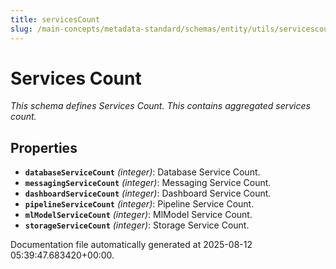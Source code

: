 ```yaml
---
title: servicesCount
slug: /main-concepts/metadata-standard/schemas/entity/utils/servicescount
---
```


# Services Count

*This schema defines Services Count. This contains aggregated services count.*

## Properties

- **`databaseServiceCount`** *(integer)*: Database Service Count.
- **`messagingServiceCount`** *(integer)*: Messaging Service Count.
- **`dashboardServiceCount`** *(integer)*: Dashboard Service Count.
- **`pipelineServiceCount`** *(integer)*: Pipeline Service Count.
- **`mlModelServiceCount`** *(integer)*: MlModel Service Count.
- **`storageServiceCount`** *(integer)*: Storage Service Count.


Documentation file automatically generated at 2025-08-12 05:39:47.683420+00:00.
